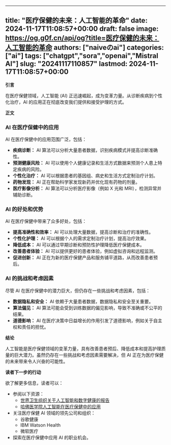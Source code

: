 
---
title: "医疗保健的未来：人工智能的革命"
date: 2024-11-17T11:08:57+00:00
draft: false
image: https://og.g0f.cn/api/og?title=医疗保健的未来：人工智能的革命
authors: ["naiveのai"]
categories: ["ai"]
tags: ["chatgpt","sora","openai","Mistral AI"]
slug: "20241117110857"
lastmod: 2024-11-17T11:08:57+00:00
---
**引言**

在医疗保健领域，人工智能 (AI) 正迅速崛起，成为变革力量。从诊断疾病到个性化治疗，AI 的应用正在彻底改变我们提供和接受护理的方式。

**正文**

### AI 在医疗保健中的应用

AI 在医疗保健中的应用范围广泛，包括：

- **疾病诊断：** AI 算法可以分析大量患者数据，识别疾病模式并提高诊断准确性。
- **预测健康风险：** AI 可以使用个人健康记录和生活方式数据来预测个人患上特定疾病的风险。
- **个性化治疗：** AI 可以根据患者的基因组、病史和生活方式定制治疗计划。
- **药物发现：** AI 正在帮助科学家发现新药并优化现有药物的剂量。
- **医疗影像分析：** AI 算法可以分析医疗影像（例如 X 光和 MRI），检测异常并辅助诊断。

### AI 的好处和优势

AI 在医疗保健中带来了众多好处，包括：

- **提高准确性和效率：** AI 可以处理大量数据，提高诊断和治疗的准确性。
- **个性化护理：** AI 可以根据个人的需求定制治疗计划，提高治疗效果。
- **降低成本：** AI 可以通过早期诊断和预防性护理降低医疗保健成本。
- **改善患者体验：** AI 可以提供更好的患者体验，例如虚拟咨询和远程监测。
- **促进创新：** AI 正在为新的医疗保健产品和服务铺平道路，从而改善患者预后。

### AI 的挑战和考虑因素

尽管 AI 在医疗保健中的潜力巨大，但仍存在一些挑战和考虑因素，包括：

- **数据隐私和安全：** AI 依赖于大量患者数据，数据隐私和安全至关重要。
- **算法偏见：** AI 算法可能会受到训练数据的偏见影响，导致不准确或不公平的结果。
- **道德影响：** AI 在医疗决策中日益增长的作用引发了道德影响，例如关于自主权和责任的担忧。

**结论**

人工智能是医疗保健领域的变革力量，具有改善患者预后、降低成本和提高护理质量的巨大潜力。虽然仍存在一些挑战和考虑因素需要解决，但 AI 正在为医疗保健的未来带来令人兴奋的可能性。

**读者下一步的行动**

欲了解更多信息，读者可以：

- 参阅以下资源：
    - [世界卫生组织关于人工智能和数字健康的报告](https://www.who.int/publications/i/item/9789240022449)
    - [哈佛医学院人工智能在医疗保健中的应用](https://hms.harvard.edu/news/ai-applications-health-care)
- 关注医疗保健 AI 领域的领先公司和组织：
    - 谷歌健康
    - IBM Watson Health
    - 微软医疗
- 探索在医疗保健中应用 AI 的职业机会。